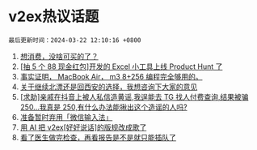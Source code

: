 # v2ex热议话题

`最后更新时间：2024-03-22 12:10:16 +0800`

1. [想消费，没啥可买的了？](https://www.v2ex.com/t/1025751)
1. [[抽 5 个 88 现金红包]开发的 Excel 小工具上线 Product Hunt 了](https://www.v2ex.com/t/1025770)
1. [事实证明， MacBook Air， m3 8+256 编程完全够用的。](https://www.v2ex.com/t/1025889)
1. [关于继续北漂还是回西安的选择，我想咨询下大家的意见](https://www.v2ex.com/t/1025761)
1. [[求助]亲戚在抖音上被人私信造黄谣,我逞能去 TG 找人付费查询,结果被骗 250...我真是 250,有什么办法能揪出这个造谣的人吗?](https://www.v2ex.com/t/1025799)
1. [准备暂时弃用「微信输入法」](https://www.v2ex.com/t/1025936)
1. [用 AI 把 v2ex[好好说话]的版规改成歌了](https://www.v2ex.com/t/1025708)
1. [看了医生做完检查，再看报告是不是就只能插队了](https://www.v2ex.com/t/1025783)

